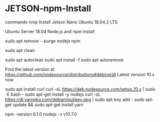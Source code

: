 # JETSON-npm-Install
commando nmp Install Jetson Nano Ubuntu 18.04.2 LTS


Ubuntu Server 18.04 Node.js and npm install

sudo apt remove --purge nodejs npm

sudo apt clean

sudo apt autoclean
sudo apt install -f
sudo apt autoremove

Find the latest version at https://github.com/nodesource/distributions#debinstall Latest version 10.x now

sudo apt install curl
curl -sL https://deb.nodesource.com/setup_10.x | sudo -E bash -
sudo apt-get install -y nodejs
curl -sL https://dl.yarnpkg.com/debian/pubkey.gpg | sudo apt-key add -
sudo apt-get update && sudo apt-get install yarn

npm -version
6.1.0
nodejs -v
v10.7.0
